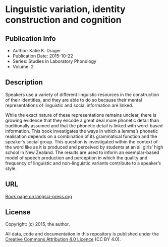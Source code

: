 # Linguistic variation, identity construction and cognition

## Publication Info

- Author: Katie K. Drager 
- Publication Date: 2015-10-22
- Series: Studies in Laboratory Phonology 
- Volume: 2

## Description

Speakers use a variety of different linguistic resources in the construction of their identities, and they are able to do so because their mental representations of linguistic and social information are linked.

While the exact nature of these representations remains unclear, there is growing evidence that they encode a great deal more phonetic detail than traditionally assumed and that the phonetic detail is linked with word-based information. This book investigates the ways in which a lemma’s phonetic realisation depends on a combination of its grammatical function and the speaker’s social group. This question is investigated within the context of the word like as it is produced and perceived by students at an all girls’ high school in New Zealand. The results are used to inform an exemplar-based model of speech production and perception in which the quality and frequency of linguistic and non-linguistic variants contribute to a speaker’s style. 
## URL

[Book page on langsci-press.org](http://langsci-press.org/catalog/book/75)


## License

Copyright: (c) 2015, the author.

All data, code and documentation in this repository is published under the
[Creative Commons Attribution 4.0 Licence](http://creativecommons.org/licenses/by/4.0/)
(CC BY 4.0).
